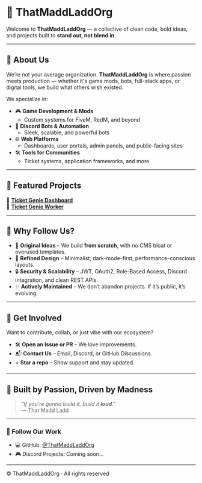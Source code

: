 # 👑 ThatMaddLaddOrg

Welcome to **ThatMaddLaddOrg** — a collective of clean code, bold ideas, and projects built to **stand out, not blend in**.

---

## 🚀 About Us

We’re not your average organization. **ThatMaddLaddOrg** is where passion meets production — whether it's game mods, bots, full-stack apps, or digital tools, we build what others wish existed.

We specialize in:

- 🎮 **Game Development & Mods**  
  - Custom systems for FiveM, RedM, and beyond
- 🤖 **Discord Bots & Automation**  
  - Sleek, scalable, and powerful bots
- 🌐 **Web Platforms**  
  - Dashboards, user portals, admin panels, and public-facing sites
- 🛠️ **Tools for Communities**  
  - Ticket systems, application frameworks, and more

---

## 🧩 Featured Projects

🔹 [**Ticket Genie Dashboard**](https://github.com/ThatMaddLaddOrg/dashboard) <br>
🔹 [**Ticket Genie Worker**](https://github.com/ThatMaddLaddOrg/worker)

---

## 📌 Why Follow Us?

- 🧠 **Original Ideas** – We build **from scratch**, with no CMS bloat or overused templates.  
- 💎 **Refined Design** – Minimalist, dark-mode-first, performance-conscious layouts.  
- 🔒 **Security & Scalability** – JWT, OAuth2, Role-Based Access, Discord integration, and clean REST APIs.  
- ✨ **Actively Maintained** – We don’t abandon projects. If it’s public, it’s evolving.

---

## 🙌 Get Involved

Want to contribute, collab, or just vibe with our ecosystem?

- 🛠️ **Open an Issue or PR** – We love improvements.
- 📬 **Contact Us** – Email, Discord, or GitHub Discussions.
- ⭐ **Star a repo** – Show support and stay updated.

---

## 🧠 Built by Passion, Driven by Madness

> _"If you're gonna build it, build it **loud**."_  
> — That Madd Ladd

---

### 📣 Follow Our Work

- 💻 GitHub: [@ThatMaddLaddOrg](https://github.com/ThatMaddLaddOrg)
- 🎮 Discord Projects: Coming soon...

---

© ThatMaddLaddOrg · All rights reserved
